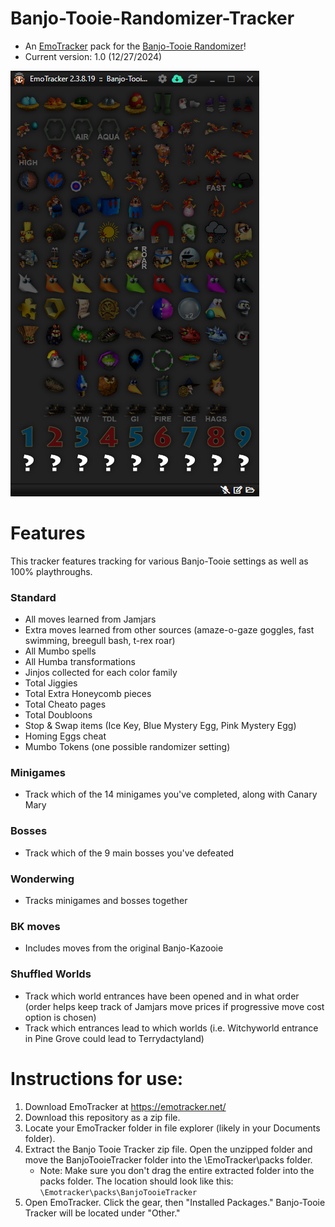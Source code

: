 # Banjo-Tooie-Randomizer-Tracker
- An [EmoTracker](https://emotracker.net/) pack for the [Banjo-Tooie Randomizer](https://github.com/jjjj12212/Archipelago-BanjoTooie)!
- Current version: 1.0 (12/27/2024)
<img src="https://github.com/colorfularty/Banjo-Tooie-Randomizer-Tracker/blob/main/Banjo%20Tooie%20Tracker%20Example.png">

# Features
This tracker features tracking for various Banjo-Tooie settings as well as 100% playthroughs.
### Standard
- All moves learned from Jamjars
- Extra moves learned from other sources (amaze-o-gaze goggles, fast swimming, breegull bash, t-rex roar)
- All Mumbo spells
- All Humba transformations
- Jinjos collected for each color family
- Total Jiggies
- Total Extra Honeycomb pieces
- Total Cheato pages
- Total Doubloons
- Stop & Swap items (Ice Key, Blue Mystery Egg, Pink Mystery Egg)
- Homing Eggs cheat
- Mumbo Tokens (one possible randomizer setting)
### Minigames
- Track which of the 14 minigames you've completed, along with Canary Mary
### Bosses
- Track which of the 9 main bosses you've defeated
### Wonderwing
- Tracks minigames and bosses together
### BK moves
- Includes moves from the original Banjo-Kazooie
### Shuffled Worlds
- Track which world entrances have been opened and in what order (order helps keep track of Jamjars move prices if progressive move cost option is chosen)
- Track which entrances lead to which worlds (i.e. Witchyworld entrance in Pine Grove could lead to Terrydactyland)

# Instructions for use:
1. Download EmoTracker at https://emotracker.net/
2. Download this repository as a zip file.
3. Locate your EmoTracker folder in file explorer (likely in your Documents folder).
4. Extract the Banjo Tooie Tracker zip file. Open the unzipped folder and move the BanjoTooieTracker folder into the \EmoTracker\packs folder.
   - Note: Make sure you don't drag the entire extracted folder into the packs folder. The location should look like this: `\Emotracker\packs\BanjoTooieTracker`
5. Open EmoTracker. Click the gear, then "Installed Packages." Banjo-Tooie Tracker will be located under "Other."
